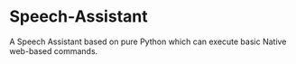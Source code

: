 # Speech-Assistant
A Speech Assistant based on pure Python which can execute basic Native web-based commands.
